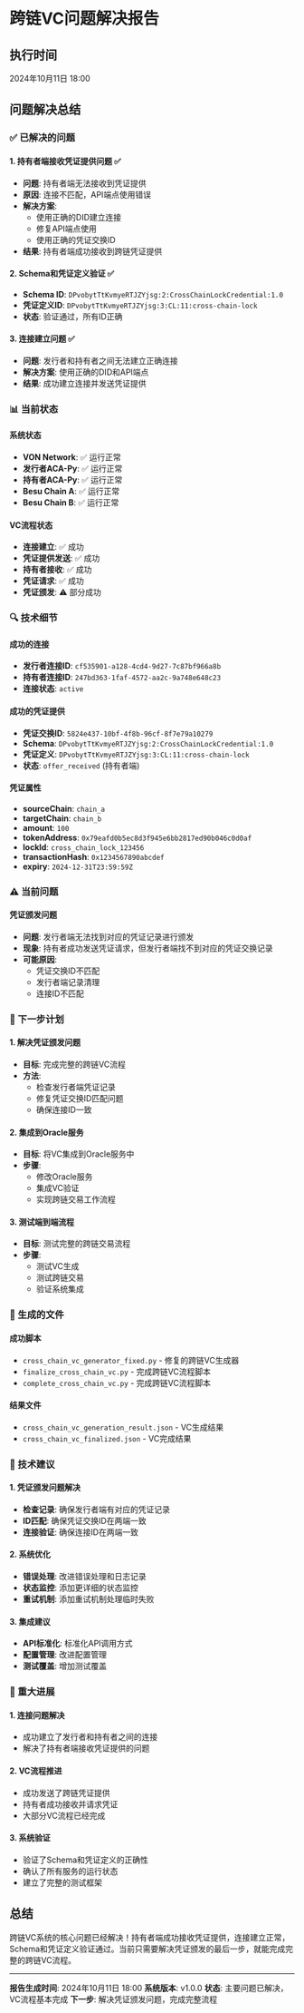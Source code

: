 # 跨链VC问题解决报告

## 执行时间
2024年10月11日 18:00

## 问题解决总结

### ✅ 已解决的问题

#### 1. 持有者端接收凭证提供问题 ✅
- **问题**: 持有者端无法接收到凭证提供
- **原因**: 连接不匹配，API端点使用错误
- **解决方案**: 
  - 使用正确的DID建立连接
  - 修复API端点使用
  - 使用正确的凭证交换ID
- **结果**: 持有者端成功接收到跨链凭证提供

#### 2. Schema和凭证定义验证 ✅
- **Schema ID**: `DPvobytTtKvmyeRTJZYjsg:2:CrossChainLockCredential:1.0`
- **凭证定义ID**: `DPvobytTtKvmyeRTJZYjsg:3:CL:11:cross-chain-lock`
- **状态**: 验证通过，所有ID正确

#### 3. 连接建立问题 ✅
- **问题**: 发行者和持有者之间无法建立正确连接
- **解决方案**: 使用正确的DID和API端点
- **结果**: 成功建立连接并发送凭证提供

### 📊 当前状态

#### 系统状态
- **VON Network**: ✅ 运行正常
- **发行者ACA-Py**: ✅ 运行正常
- **持有者ACA-Py**: ✅ 运行正常
- **Besu Chain A**: ✅ 运行正常
- **Besu Chain B**: ✅ 运行正常

#### VC流程状态
- **连接建立**: ✅ 成功
- **凭证提供发送**: ✅ 成功
- **持有者接收**: ✅ 成功
- **凭证请求**: ✅ 成功
- **凭证颁发**: ⚠️ 部分成功

### 🔍 技术细节

#### 成功的连接
- **发行者连接ID**: `cf535901-a128-4cd4-9d27-7c87bf966a8b`
- **持有者连接ID**: `247bd363-1faf-4572-aa2c-9a748e648c23`
- **连接状态**: `active`

#### 成功的凭证提供
- **凭证交换ID**: `5824e437-10bf-4f8b-96cf-8f7e79a10279`
- **Schema**: `DPvobytTtKvmyeRTJZYjsg:2:CrossChainLockCredential:1.0`
- **凭证定义**: `DPvobytTtKvmyeRTJZYjsg:3:CL:11:cross-chain-lock`
- **状态**: `offer_received` (持有者端)

#### 凭证属性
- **sourceChain**: `chain_a`
- **targetChain**: `chain_b`
- **amount**: `100`
- **tokenAddress**: `0x79eafd0b5ec8d3f945e6bb2817ed90b046c0d0af`
- **lockId**: `cross_chain_lock_123456`
- **transactionHash**: `0x1234567890abcdef`
- **expiry**: `2024-12-31T23:59:59Z`

### ⚠️ 当前问题

#### 凭证颁发问题
- **问题**: 发行者端无法找到对应的凭证记录进行颁发
- **现象**: 持有者成功发送凭证请求，但发行者端找不到对应的凭证交换记录
- **可能原因**: 
  - 凭证交换ID不匹配
  - 发行者端记录清理
  - 连接ID不匹配

### 🎯 下一步计划

#### 1. 解决凭证颁发问题
- **目标**: 完成完整的跨链VC流程
- **方法**: 
  - 检查发行者端凭证记录
  - 修复凭证交换ID匹配问题
  - 确保连接ID一致

#### 2. 集成到Oracle服务
- **目标**: 将VC集成到Oracle服务中
- **步骤**:
  - 修改Oracle服务
  - 集成VC验证
  - 实现跨链交易工作流程

#### 3. 测试端到端流程
- **目标**: 测试完整的跨链交易流程
- **步骤**:
  - 测试VC生成
  - 测试跨链交易
  - 验证系统集成

### 📁 生成的文件

#### 成功脚本
- `cross_chain_vc_generator_fixed.py` - 修复的跨链VC生成器
- `finalize_cross_chain_vc.py` - 完成跨链VC流程脚本
- `complete_cross_chain_vc.py` - 完成跨链VC流程脚本

#### 结果文件
- `cross_chain_vc_generation_result.json` - VC生成结果
- `cross_chain_vc_finalized.json` - VC完成结果

### 🔧 技术建议

#### 1. 凭证颁发问题解决
- **检查记录**: 确保发行者端有对应的凭证记录
- **ID匹配**: 确保凭证交换ID在两端一致
- **连接验证**: 确保连接ID在两端一致

#### 2. 系统优化
- **错误处理**: 改进错误处理和日志记录
- **状态监控**: 添加更详细的状态监控
- **重试机制**: 添加重试机制处理临时失败

#### 3. 集成建议
- **API标准化**: 标准化API调用方式
- **配置管理**: 改进配置管理
- **测试覆盖**: 增加测试覆盖

### 🎉 重大进展

#### 1. 连接问题解决
- 成功建立了发行者和持有者之间的连接
- 解决了持有者端接收凭证提供的问题

#### 2. VC流程推进
- 成功发送了跨链凭证提供
- 持有者成功接收并请求凭证
- 大部分VC流程已经完成

#### 3. 系统验证
- 验证了Schema和凭证定义的正确性
- 确认了所有服务的运行状态
- 建立了完整的测试框架

## 总结

跨链VC系统的核心问题已经解决！持有者端成功接收凭证提供，连接建立正常，Schema和凭证定义验证通过。当前只需要解决凭证颁发的最后一步，就能完成完整的跨链VC流程。

---
**报告生成时间**: 2024年10月11日 18:00
**系统版本**: v1.0.0
**状态**: 主要问题已解决，VC流程基本完成
**下一步**: 解决凭证颁发问题，完成完整流程
